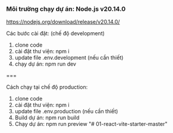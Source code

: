 ### Môi trường chạy dự án: Node.js v20.14.0
https://nodejs.org/download/release/v20.14.0/

Các bước cài đặt: (chế độ development)
1. clone code
2. cài đặt thư viện: npm i
3. update file .env.development (nếu cần thiết)
4. chạy dự án: npm run dev

===

Cách chạy tại chế độ production:
1. clone code
2. cài đặt thư viện: npm i
3. update file .env.production (nếu cần thiết)
4. Build dự án: npm run build
5. Chạy dự án: npm run preview
"# 01-react-vite-starter-master" 
